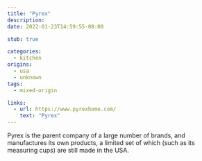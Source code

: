 ```yaml
---
title: "Pyrex"
description:
date: 2022-01-23T14:59:55-08:00

stub: true

categories:
  - kitchen
origins:
  - usa
  - unknown
tags:
  - mixed-origin

links:
  - url: https://www.pyrexhome.com/
    text: "Pyrex"
---
```


Pyrex is the parent company of a large number of brands, and manufactures its
own products, a limited set of which (such as its measuring cups) are still
made in the USA.
